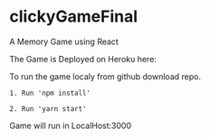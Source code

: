 # clickyGameFinal
A Memory Game using React

The Game is Deployed on Heroku here:

To run the game localy from github download repo.

    1. Run 'npm install' 

    2. Run 'yarn start'

Game will run in LocalHost:3000
